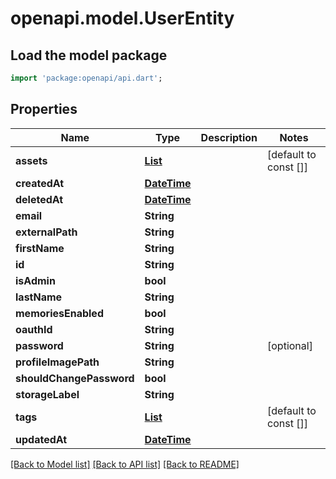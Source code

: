 # openapi.model.UserEntity

## Load the model package
```dart
import 'package:openapi/api.dart';
```

## Properties
Name | Type | Description | Notes
------------ | ------------- | ------------- | -------------
**assets** | [**List<AssetEntity>**](AssetEntity.md) |  | [default to const []]
**createdAt** | [**DateTime**](DateTime.md) |  | 
**deletedAt** | [**DateTime**](DateTime.md) |  | 
**email** | **String** |  | 
**externalPath** | **String** |  | 
**firstName** | **String** |  | 
**id** | **String** |  | 
**isAdmin** | **bool** |  | 
**lastName** | **String** |  | 
**memoriesEnabled** | **bool** |  | 
**oauthId** | **String** |  | 
**password** | **String** |  | [optional] 
**profileImagePath** | **String** |  | 
**shouldChangePassword** | **bool** |  | 
**storageLabel** | **String** |  | 
**tags** | [**List<TagEntity>**](TagEntity.md) |  | [default to const []]
**updatedAt** | [**DateTime**](DateTime.md) |  | 

[[Back to Model list]](../README.md#documentation-for-models) [[Back to API list]](../README.md#documentation-for-api-endpoints) [[Back to README]](../README.md)


